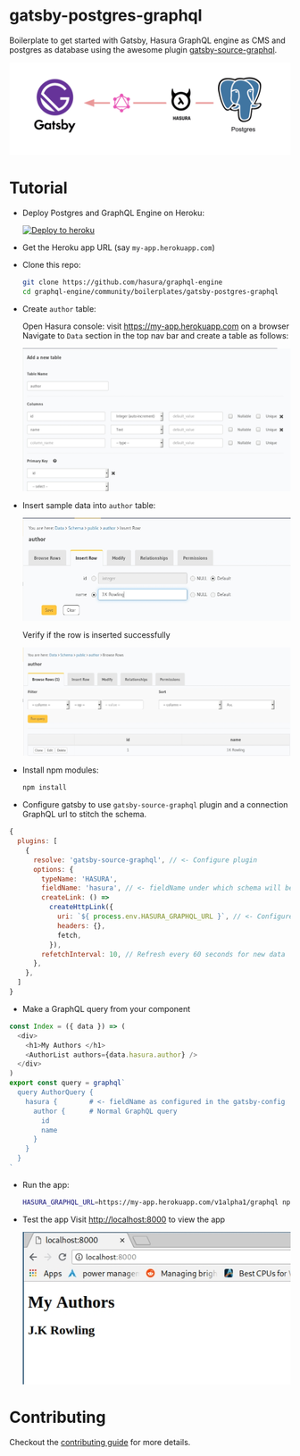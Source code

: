 # gatsby-postgres-graphql

Boilerplate to get started with Gatsby, Hasura GraphQL engine as CMS and postgres as database using the awesome plugin [gatsby-source-graphql](https://github.com/gatsbyjs/gatsby/tree/master/packages/gatsby-source-graphql).

![Gatsby Postgres GraphQL](./assets/gatsby-postgres-graphql.png)

# Tutorial

- Deploy Postgres and GraphQL Engine on Heroku:
  
  [![Deploy to
  heroku](https://www.herokucdn.com/deploy/button.svg)](https://heroku.com/deploy?template=https://github.com/hasura/graphql-engine-heroku)
- Get the Heroku app URL (say `my-app.herokuapp.com`)
- Clone this repo:
  ```bash
  git clone https://github.com/hasura/graphql-engine
  cd graphql-engine/community/boilerplates/gatsby-postgres-graphql
  ```

- Create `author` table:
  
  Open Hasura console: visit https://my-app.herokuapp.com on a browser  
  Navigate to `Data` section in the top nav bar and create a table as follows:

  ![Create author table](./assets/add_table.jpg)

- Insert sample data into `author` table:

  ![Insert data into author table](./assets/insert_data.jpg)

  Verify if the row is inserted successfully

  ![Insert data into author table](./assets/browse_rows.jpg)

- Install npm modules:
  ```bash
  npm install
  ```

- Configure gatsby to use `gatsby-source-graphql` plugin and a connection GraphQL url to stitch the schema.

```js
{
  plugins: [
    {
      resolve: 'gatsby-source-graphql', // <- Configure plugin
      options: {
        typeName: 'HASURA',
        fieldName: 'hasura', // <- fieldName under which schema will be stitched
        createLink: () =>
          createHttpLink({
            uri: `${ process.env.HASURA_GRAPHQL_URL }`, // <- Configure connection GraphQL url
            headers: {},
            fetch,
          }),
        refetchInterval: 10, // Refresh every 60 seconds for new data
      },
    },
  ]
}
```

- Make a GraphQL query from your component

```js
const Index = ({ data }) => (
  <div>
    <h1>My Authors </h1>
    <AuthorList authors={data.hasura.author} />
  </div>
)
export const query = graphql`
  query AuthorQuery {
    hasura {        # <- fieldName as configured in the gatsby-config
      author {      # Normal GraphQL query
        id
        name
      }
    }
  }
`
```

- Run the app:
  ```bash
  HASURA_GRAPHQL_URL=https://my-app.herokuapp.com/v1alpha1/graphql npm run develop
  ```
- Test the app
  Visit [http://localhost:8000](http://localhost:8000) to view the app

  ![Demo app](./assets/test_app.jpg)

# Contributing

Checkout the [contributing guide](../../../CONTRIBUTING.md#community-content) for more details.

